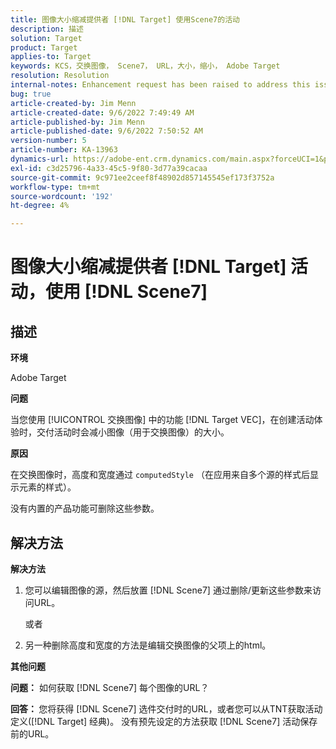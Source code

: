 ```yaml
---
title: 图像大小缩减提供者 [!DNL Target] 使用Scene7的活动
description: 描述
solution: Target
product: Target
applies-to: Target
keywords: KCS，交换图像， Scene7， URL，大小，缩小， Adobe Target
resolution: Resolution
internal-notes: Enhancement request has been raised to address this issue permanentaly
bug: true
article-created-by: Jim Menn
article-created-date: 9/6/2022 7:49:49 AM
article-published-by: Jim Menn
article-published-date: 9/6/2022 7:50:52 AM
version-number: 5
article-number: KA-13963
dynamics-url: https://adobe-ent.crm.dynamics.com/main.aspx?forceUCI=1&pagetype=entityrecord&etn=knowledgearticle&id=f88b677b-b82d-ed11-9db1-0022480866ad
exl-id: c3d25796-4a33-45c5-9f80-3d77a39cacaa
source-git-commit: 9c971ee2ceef8f48902d857145545ef173f3752a
workflow-type: tm+mt
source-wordcount: '192'
ht-degree: 4%

---
```


# 图像大小缩减提供者 [!DNL Target] 活动，使用 [!DNL Scene7]

## 描述

<b>环境</b>

Adobe Target

<b>问题</b>

当您使用 [!UICONTROL 交换图像] 中的功能 [!DNL Target VEC]，在创建活动体验时，交付活动时会减小图像（用于交换图像）的大小。

<b>原因</b>

在交换图像时，高度和宽度通过 `computedStyle` （在应用来自多个源的样式后显示元素的样式）。

没有内置的产品功能可删除这些参数。

## 解决方法

<b>解决方法</b>

1. 您可以编辑图像的源，然后放置 [!DNL Scene7] 通过删除/更新这些参数来访问URL。

   或者

1. 另一种删除高度和宽度的方法是编辑交换图像的父项上的html。

<b>其他问题</b>

<b>问题：</b> 如何获取 [!DNL Scene7] 每个图像的URL？ 

<b>回答： </b>您将获得 [!DNL Scene7] 选件交付时的URL，或者您可以从TNT获取活动定义([!DNL Target] 经典)。 没有预先设定的方法获取 [!DNL Scene7] 活动保存前的URL。
